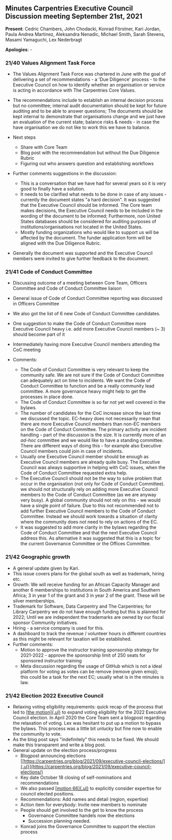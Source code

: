 ## Minutes Carpentries Executive Council Discussion meeting September 21st, 2021

**Present**: Cedric Chambers, John Chodacki, Konrad Förstner, Kari
Jordan, Paula Andrea Martinez, Aleksandra Nenadic, Michael Smith, Sarah
Stevens, Masami Yamaguchi, Lex Nederbragt

**Apologies**: -

### 21/40 Values Alignment Task Force

* The Values Alignment Task Force was chartered in June with the goal
  of delivering a set of recommendations - a 'Due Diligence' process -
  to the Executive Council on how to identify whether an organisation
  or service is acting in accordance with The Carpentries Core Values.

* The recommendations include to establish an internal decision
  process but no committee; internal audit documentation should be
  kept for future auditing and to be able to answer questions; The
  documents should be kept internal to demonstrate that organisations
  change and we just have an evaluation of the current state; balance
  risks & needs - in case the have organisation we do not like to work
  this we have to balance.

* Next steps
  * Share with Core Team
  * Blog post with the recommendation but without the Due Diligence
    Rubric
  * Figuring out who answers question and establishing workflows

* Further comments suggestions in the discussion:
  * This is a conversation that we have had for several years so it is
    very good to finally have a solution.
  * It needs to be clarified what needs to be done in case of any
    issues - currently the document states "a hard decision". It was
    suggested that the Executive Council should be informed.  The Core
    team makes decisions, the Executive Council needs to be included
    in the wording of the document to be informed; Furthermore, non
    United States databases should be considered for auditing purposes
    of institutions/organisations not located in the United States.
  * Mostly funding organizations who would like to support us will be
    affected by the document. The funder application form will be
    aligned with the Due Diligence Rubric.

* Generally the document was supported and the Executive Council
  members were invited to give further feedback to the document.

### 21/41 Code of Conduct Committee

* Discussing outcome of a meeting between Core Team, Officers
  Committee and Code of Conduct Committee liaison

* General issue of Code of Conduct Committee reporting was discussed
  in Officers Committee

* We also got the list of 6 new Code of Conduct Committee candidates.

* One suggestion to make the Code of Conduct Committee more Executive
  Council heavy i.e. add more Executive Council members (\~ 3) should
  become part of it

* Intermediately having more Executive Council members attending the
  CoC meeting

* Comments:
  * The Code of Conduct Committee is very relevant to keep the
    community safe. We are not sure if the Code of Conduct Committee
    can adequately act on time to incidents. We want the Code of
    Conduct Committee to function and be a really community lead
    committee. A more governance heavy might help to get the processes
    in place done.
  * The Code of Conduct Committee is so far not yet well covered in
    the bylaws.
  * The number of candidates for the CoC increase since the last time
    we discussed the topic. EC-heavy does not necessarily mean that
    there are more Executive Council members than non-EC members on
    the Code of Conduct Committee. The primary activity are incident
    handling - part of the discussion is the size. It is currently
    more of an *ad-hoc* committee and we would like to have a standing
    committee. There are different ways of doing this - for example
    also Executive Council members could join in case of incidents.
  * Usually one Executive Council member should be enough as Executive
    Council members are already quite busy. The Executive Council was
    always supportive in helping with CoC issues, when the Code of
    Conduct Committee requested extra help.
  * The Executive Council should not be the way to solve problem that
    occur in the organisation (not only for Code of Conduct
    Committee). we should not structurally rely on adding more
    Executive Council members to the Code of Conduct Committee (as we
    are anyway very busy). A global community should not rely on
    this - we would have a single point of failure. Due to this not
    recommended not to add further Executive Council members to the
    Code of Conduct Committee. Instead we should work towards a
    situation of clarity where the community does not need to rely on
    actions of the EC.
  * It was suggested to add more clarity in the bylaws regarding the
    Code of Conduct Committee and that the next Executive Council
    address this. As alternative it was suggested that this is a topic
    for the current Governance Committee or the Offices Committee.

### 21/42 Geographic growth

* A general update given by Kari.
* This issue covers plans for the global south as well as trademark,
  hiring etc.
* Growth: We will receive funding for an African Capacity Manager and
  another 6 memberships to institutions in South America and Southern
  Africa; 3 in year 1 of the grant and 3 in year 2 of the grant. These
  will be silver memberships.
* Trademark for Software, Data Carpentry and The Carpentries; for
  Library Carpentry we do not have enough funding but this is planned
  for 2022; Until we are independent the trademarks are owned by our
  fiscal sponsor Community initiatives.
* Hiring - a service company is used for this.
* A dashboard to track the revenue / volunteer hours in different
  countries as this might be relevant for taxation will be
  established.
* Further comments:
  * Motion to approve the instructor training sponsorship strategy
    for 2021-2022 - approve the sponsorship limit of 250 seats for
    sponsored instructor training
  * Meta discussion regarding the usage of GitHub which is not a
    ideal platform for voting as votes can be remove (remove given
    emoji); this could be a task for the next EC; usually what is
    in the minutes is law.

### 21/42 Election 2022 Executive Council

* Relaxing voting eligibility requirements: quick recap of the process
  that led to [[the
  motion]{.ul}](https://github.com/carpentries/executive-council-info/issues/69)
  to expand voting eligibility for the 2022 Executive Council
  election. In April 2020 the Core Team sent a blogpost regarding the
  relaxation of voting. Lex was hesitant to put up a motion to bypass
  the bylaws. This process was a little bit unlucky but fine now to
  enable the community to vote.
* As the blog post says "indefinitely" this needs to be fixed. We
  should make this transparent and write a blog post.
* General update on the election process/progress
  * Blogpost announcing elections
    [[https://carpentries.org/blog/2021/09/executive-council-elections/]{.ul}](https://carpentries.org/blog/2021/09/executive-council-elections/)
  * Key date October 18 closing of self-nominations and
    recommendations
  * We also passed [[motion
    66]{.ul}](https://github.com/carpentries/executive-council-info/issues/66)
    to explicitly consider expertise for council elected
    positions.
  * Recommendations: Add names and detail (region, expertise)
  * Action item for everybody: Invite new members to nominate
  * People should get involved to the get to know the process
    * Governance Committee handels now the elections
    * Succession planning needed.
  * Konrad joins the Governance Committee to support the election
    process

